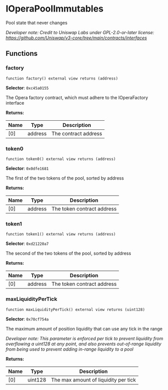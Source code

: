 

# IOperaPoolImmutables


Pool state that never changes



*Developer note: Credit to Uniswap Labs under GPL-2.0-or-later license:
https://github.com/Uniswap/v3-core/tree/main/contracts/interfaces*


## Functions
### factory

```solidity
function factory() external view returns (address)
```
**Selector**: `0xc45a0155`

The Opera factory contract, which must adhere to the IOperaFactory interface

**Returns:**

| Name | Type | Description |
| ---- | ---- | ----------- |
| [0] | address | The contract address |

### token0

```solidity
function token0() external view returns (address)
```
**Selector**: `0x0dfe1681`

The first of the two tokens of the pool, sorted by address

**Returns:**

| Name | Type | Description |
| ---- | ---- | ----------- |
| [0] | address | The token contract address |

### token1

```solidity
function token1() external view returns (address)
```
**Selector**: `0xd21220a7`

The second of the two tokens of the pool, sorted by address

**Returns:**

| Name | Type | Description |
| ---- | ---- | ----------- |
| [0] | address | The token contract address |

### maxLiquidityPerTick

```solidity
function maxLiquidityPerTick() external view returns (uint128)
```
**Selector**: `0x70cf754a`

The maximum amount of position liquidity that can use any tick in the range

*Developer note: This parameter is enforced per tick to prevent liquidity from overflowing a uint128 at any point, and
also prevents out-of-range liquidity from being used to prevent adding in-range liquidity to a pool*

**Returns:**

| Name | Type | Description |
| ---- | ---- | ----------- |
| [0] | uint128 | The max amount of liquidity per tick |

